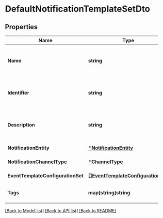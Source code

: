 # DefaultNotificationTemplateSetDto

## Properties
Name | Type | Description | Notes
------------ | ------------- | ------------- | -------------
**Name** | **string** | Name of Default Notification Template Set  | [default to null]
**Identifier** | **string** | Identifier of Default Notification Template Set | [default to null]
**Description** | **string** | Description for Default Notification Template Set | [optional] [default to null]
**NotificationEntity** | [***NotificationEntity**](NotificationEntity.md) |  | [default to null]
**NotificationChannelType** | [***ChannelType**](ChannelType.md) |  | [default to null]
**EventTemplateConfigurationSet** | [**[]EventTemplateConfigurationDto**](EventTemplateConfigurationDTO.md) |  | [default to null]
**Tags** | **map[string]string** | tags | [optional] [default to null]

[[Back to Model list]](../README.md#documentation-for-models) [[Back to API list]](../README.md#documentation-for-api-endpoints) [[Back to README]](../README.md)

